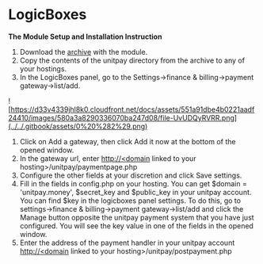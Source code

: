 # LogicBoxes

**The Module Setup and Installation Instruction**

1. Download the [archive](https://github.com/unitpay/logicboxes-module) with the module.
2. Copy the contents of the unitpay directory from the archive to any of your hostings.
3. In the LogicBoxes panel, go to the Settings-&gt;finance & billing-&gt;payment gateway-&gt;list/add.

![https://d33v4339jhl8k0.cloudfront.net/docs/assets/551a91dbe4b0221aadf24410/images/580a3a8290336070ba247d08/file-UvUDQyRVRR.png](../../.gitbook/assets/0%20%282%29.png)

1. Click on Add a gateway, then click Add it now at the bottom of the opened window.
2. In the gateway url, enter [http://&lt;domain](http://<domain) linked to your hosting&gt;/unitpay/paymentpage.php
3. Configure the other fields at your discretion and click Save settings.
4. Fill in the fields in config.php on your hosting. You can get $domain = 'unitpay.money', $secret\_key and $public\_key in your unitpay account. You can find $key in the logicboxes panel settings. To do this, go to settings-&gt;finance & billing-&gt;payment gateway-&gt;list/add and click the Manage button opposite the unitpay payment system that you have just configured. You will see the key value in one of the fields in the opened window.
5. Enter the address of the payment handler in your unitpay account [http://&lt;domain](http://<domain) linked to your hosting&gt;/unitpay/postpayment.php

